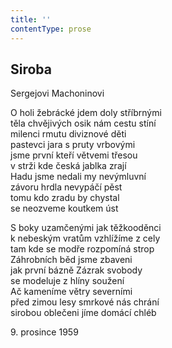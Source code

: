 ```yaml
---
title: ''
contentType: prose
---
```


## Siroba

Sergejovi Machoninovi

O holi žebrácké jdem doly stříbrnými  
těla chvějivých osik nám cestu stíní  
milenci rmutu diviznové děti  
pastevci jara s pruty vrbovými  
jsme první kteří větvemi třesou  
v strži kde česká jablka zrají  
Hadu jsme nedali my nevýmluvní  
závoru hrdla nevypáčí pěst  
tomu kdo zradu by chystal  
se neozveme koutkem úst

S boky uzamčenými jak těžkooděnci  
k nebeským vratům vzhlížíme z cely  
tam kde se modře rozpomíná strop  
Záhrobních běd jsme zbaveni  
jak první bázně Zázrak svobody  
se modeluje z hlíny soužení  
Ač kameníme větry severními  
před zimou lesy smrkové nás chrání  
sirobou oblečeni jíme domácí chléb

9\. prosince 1959
